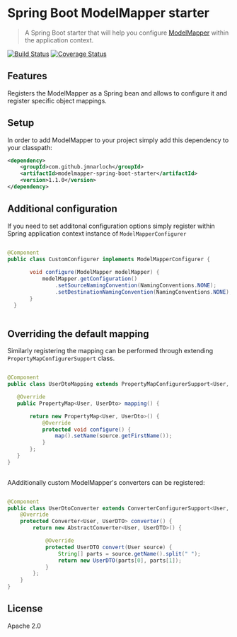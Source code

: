 # Spring Boot ModelMapper starter

> A Spring Boot starter that will help you configure [ModelMapper](http://modelmapper.org) within the application context. 

[![Build Status](https://travis-ci.org/jmnarloch/modelmapper-spring-boot-starter.svg?branch=master)](https://travis-ci.org/jmnarloch/modelmapper-spring-boot-starter)
[![Coverage Status](https://coveralls.io/repos/jmnarloch/modelmapper-spring-boot-starter/badge.svg?branch=master&service=github)](https://coveralls.io/github/jmnarloch/modelmapper-spring-boot-starter?branch=master)

## Features

Registers the ModelMapper as a Spring bean and allows to configure it and register specific object mappings. 

## Setup

In order to add ModelMapper to your project simply add this dependency to your classpath:

```xml
<dependency>
    <groupId>com.github.jmnarloch</groupId>
    <artifactId>modelmapper-spring-boot-starter</artifactId>
    <version>1.1.0</version>
</dependency>
```

## Additional configuration

If you need to set additonal configuration options simply register within Spring application context instance of 
`ModelMapperConfigurer`

```java

@Component
public class CustomConfigurer implements ModelMapperConfigurer {
 
       void configure(ModelMapper modelMapper) {
           modelMapper.getConfiguration()
               .setSourceNamingConvention(NamingConventions.NONE);
               .setDestinationNamingConvention(NamingConventions.NONE);
       }
  }
  
```

## Overriding the default mapping

Similarly registering the mapping can be performed through extending `PropertyMapConfigurerSupport` class.

```java

@Component
public class UserDtoMapping extends PropertyMapConfigurerSupport<User, UserDto> {

   @Override
   public PropertyMap<User, UserDto> mapping() {

       return new PropertyMap<User, UserDto>() {
           @Override
           protected void configure() {
               map().setName(source.getFirstName());
           }
       };
   }
}
  
```

AAdditionally custom ModelMapper's converters can be registered:

```java

@Component
public class UserDtoConverter extends ConverterConfigurerSupport<User, UserDTO> {
    @Override
    protected Converter<User, UserDTO> converter() {
        return new AbstractConverter<User, UserDTO>() {

            @Override
            protected UserDTO convert(User source) {
                String[] parts = source.getName().split(" ");
                return new UserDTO(parts[0], parts[1]);
            }
        };
    }
}

```


## License

Apache 2.0